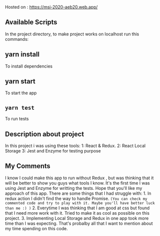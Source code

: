 Hosted on : https://msi-2020-aeb20.web.app/

## Available Scripts

In the project directory, to make project works on localhost run this commands:
## yarn install 
To install dependencies
## yarn start 
To start the app 
## `yarn test`
To run tests

## Description about project
In this project i was using these tools:
    1: React & Redux.
    2: React Local Storage
    3: Jest and Enzyme for testing purpose

## My Comments 
I know I could make this app to run without Redux , but was thinking that it will be better to show you guys 
what tools I know. It's the first time I was using Jest and Enzyme for writting the tests. Hope that you'll like my approach of this app. 
There are some things that I had struggle with:
        1. In redux action I didn't find the way to handle Promise. `(You can check my commented code and try to play with it. Maybe you'll have better luck than me :) )`
        2. Everytime I was thinking that I am good at css but found that I need more work with it. Tried to make it as cool as possible on this project.
        3. Implementing Local Storage and Redux in one app took more time than I was expecting. 
That's probalby all that I want to mention about my time spending on this code.